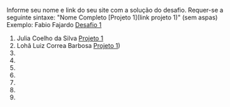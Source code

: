 Informe seu nome e link do seu site com a solução do desafio. Requer-se a seguinte sintaxe: "Nome Completo [Projeto 1](link projeto 1)" (sem aspas)
 Exemplo: Fabio Fajardo [Desafio 1](https://meusite.com)

1. Julia Coelho da Silva [Projeto 1](https://juccoelhos.wordpress.com/2023/04/25/violencia-contra-a-mulher/)
2. Lohã Luiz Correa Barbosa [Projeto 1](https://lohabarbosa.wixsite.com/my-site-3/portfolio-collections/my-portfolio/suicidio-no-brasil))
3. 
4. 
5. 
6. 
7. 
8. 
9. 
